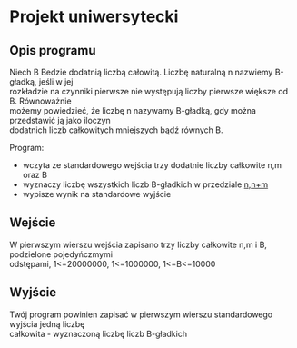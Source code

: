 # Projekt uniwersytecki

## Opis programu
Niech B Bedzie dodatnią liczbą całowitą. Liczbę naturalną n nazwiemy B-gładką, jeśli w jej  
rozkładzie na czynniki pierwsze nie występują liczby pierwsze większe od B. Równoważnie  
możemy powiedzieć, że liczbę n nazywamy B-gładką, gdy można przedstawić ją jako iloczyn  
dodatnich liczb całkowitych mniejszych bądź równych B.  

Program:  
- wczyta ze standardowego wejścia trzy dodatnie liczby całkowite n,m oraz B
- wyznaczy liczbę wszystkich liczb B-gładkich w przedziale [n,n+m](włącznie)  
- wypisze wynik na standardowe wyjście  

## Wejście

W pierwszym wierszu wejścia zapisano trzy liczby całkowite n,m i B, podzielone pojedyńczmymi  
odstępami, 1<=20000000, 1<=1000000, 1<=B<=10000

## Wyjście

Twój program powinien zapisać w pierwszym wierszu standardowego wyjścia jedną liczbę  
całkowita - wyznaczoną liczbę liczb B-gładkich